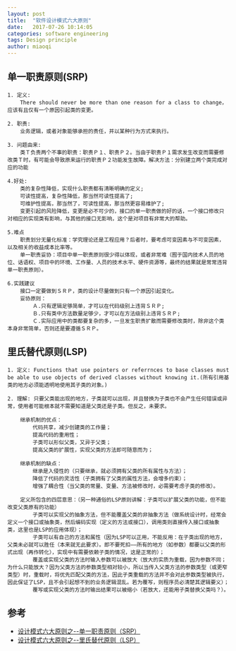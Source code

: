 ```yaml
---
layout: post
title:  "软件设计模式六大原则"
date:   2017-07-26 10:14:05
categories: software engineering
tags: Design principle
author: miaoqi
---
```


## 单一职责原则(SRP)

    
    1. 定义:
        There should never be more than one reason for a class to change，应该有且仅有一个原因引起类的变更。
    
    2. 职责:
        业务逻辑，或者对象能够承担的责任，并以某种行为方式来执行。
    
    3. 问题由来:
        类Ｔ负责两个不事的职责：职责Ｐ１、职责Ｐ２。当由于职责Ｐ１需求发生改变而需要修改类Ｔ时，有可能会导致原来运行的职责Ｐ２功能发生故障。解决方法：分别建立两个类完成对应的功能

    4.好处:
        类的复杂性降低，实现什么职责都有清晰明确的定义;
        可读性提高，复杂性降低，那当然可读性提高了;
        可维护性提高，那当然了，可读性提高，那当然更容易维护了;
        变更引起的风险降低，变更是必不可少的，接口的单一职责做的好的话，一个接口修改只对相应的实现类有影响，与其他的接口无影响，这个是对项目有非常大的帮助。

    5.难点
        职责划分无量化标准：学究理论还是工程应用？后者时，要考虑可变因素与不可变因素，以及相关的收益成本比率等。
        单一职责妥协：项目中单一职责原则很少得以体现，或者非常难（囿于国内技术人员的地位、话语权、项目中的环境、工作量、人员的技术水平、硬件资源等，最终的结果就是常常违背单一职责原则）。

    6.实践建议
        接口一定要做到ＳＲＰ，类的设计尽量做到只有一个原因引起变化。
        妥协原则：
            Ａ.只有逻辑足够简单，才可以在代码级别上违背ＳＲＰ;
            Ｂ.只有类中方法数量足够少，才可以在方法级别上违背ＳＲＰ;
            Ｃ.实际应用中的类都要复杂的多，一旦发生职责扩散而需要修改类时，除非这个类本身非常简单，否则还是要遵循ＳＲＰ。

## 里氏替代原则(LSP)

    1. 定义: Functions that use pointers or referrnces to base classes must be able to use objects of derived classes without knowing it.(所有引用基类的地方必须能透明地使用其子类的对象。)

    2. 理解: 只要父类能出现的地方，子类就可以出现，并且替换为子类也不会产生任何错误或异常，使用者可能根本就不需要知道是父类还是子类。但反之，未要求。

        继承机制的优点：
            代码共享，减少创建类的工作量；
            提高代码的重用性；
            子类可以形似父类，又异于父类；
            提高父类的扩展性，实现父类的方法即可随意而为；
            
        继承机制的缺点：
            继承是入侵性的（只要继承，就必须拥有父类的所有属性与方法）；
            降低了代码的灵活性（子类拥有了父类的属性方法，会增多约束）；
            增强了耦合性（当父类的常量、变量、方法被修改时，必需要考虑子类的修改）。      
            
        定义所包含的四层意思：（另一种通俗的LSP原则讲解：子类可以扩展父类的功能，但不能改变父类原有的功能）
            子类可以实现父的抽象方法，但不能覆盖父类的非抽象方法（做系统设计时，经常会定义一个接口或抽象类，然后编码实现（定义的方法或接口），调用类则直接传入接口或抽象类，这里也是LSP的应用体现）；
            子类可以有自己的方法和属性（因为LSP可以正用，不能反用：在子类出现的地方，父类未必就可以胜任（本来就无此要求）。即不要死扣——所有的地方（如参数）都要以父类的形式出现（再作转化），实现中有需要依赖子类的情况，这是正常的）；
            覆盖或实现父类的方法时输入参数可以被放大（放大的实质为重载，因为参数不同；为什么只能放大？因为父类方法的参数类型相对较小，所以当传入父类方法的参数类型（或更窄类型）时，重载时，将优先匹配父类的方法，因此子类重载的方法并不会对此参数类型被执行，因此保证了LSP，且不会引起想不到的业务逻辑混乱。若为覆写，则程序员必清楚其逻辑要义）；
            覆写或实现父类的方法时输出结果可以被缩小（若放大，还能用子类替换父类吗？）。

## 参考

  * [设计模式六大原则之--单一职责原则（SRP）][1]
  * [设计模式六大原则之--里氏替代原则（LSP）][2]
    
[1]:  http://blog.csdn.net/benbenxiongyuan/article/details/23940989 
[2]:  http://blog.csdn.net/benbenxiongyuan/article/details/23999989
        
        
        
        
        
        
        
        